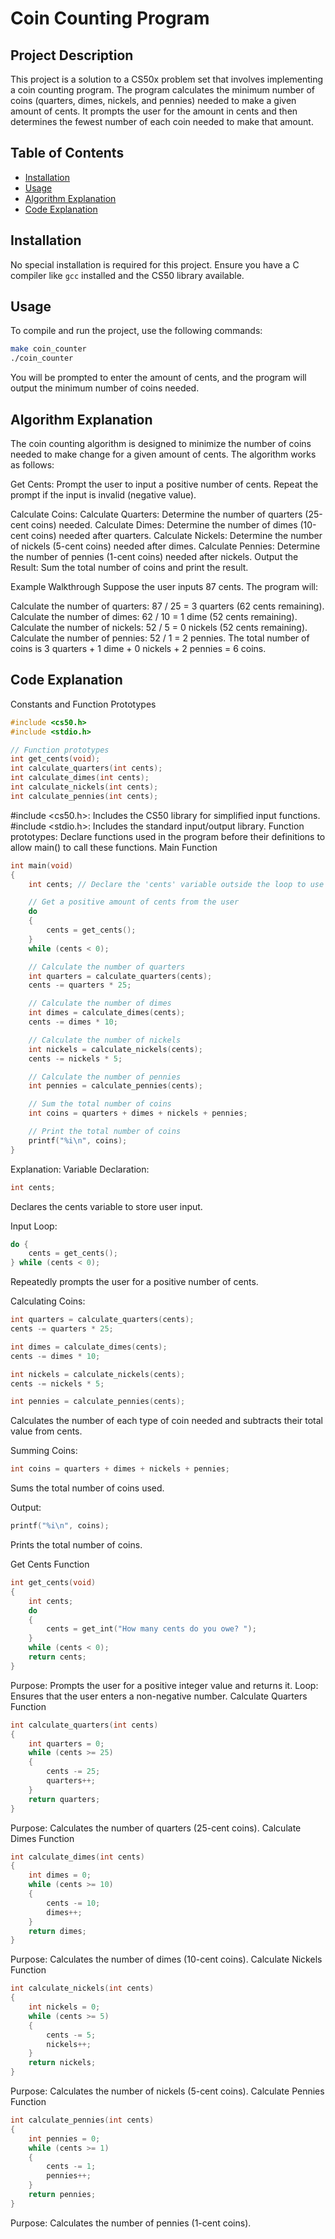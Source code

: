 # Coin Counting Program

## Project Description
This project is a solution to a CS50x problem set that involves implementing a coin counting program. The program calculates the minimum number of coins (quarters, dimes, nickels, and pennies) needed to make a given amount of cents. It prompts the user for the amount in cents and then determines the fewest number of each coin needed to make that amount.

## Table of Contents
- [Installation](#installation)
- [Usage](#usage)
- [Algorithm Explanation](#algorithm-explanation)
- [Code Explanation](#code-explanation)

## Installation
No special installation is required for this project. Ensure you have a C compiler like `gcc` installed and the CS50 library available.

## Usage
To compile and run the project, use the following commands:
```sh
make coin_counter
./coin_counter
```
You will be prompted to enter the amount of cents, and the program will output the minimum number of coins needed.

## Algorithm Explanation
The coin counting algorithm is designed to minimize the number of coins needed to make change for a given amount of cents. The algorithm works as follows:

Get Cents:
Prompt the user to input a positive number of cents. Repeat the prompt if the input is invalid (negative value).

Calculate Coins:
Calculate Quarters: Determine the number of quarters (25-cent coins) needed.
Calculate Dimes: Determine the number of dimes (10-cent coins) needed after quarters.
Calculate Nickels: Determine the number of nickels (5-cent coins) needed after dimes.
Calculate Pennies: Determine the number of pennies (1-cent coins) needed after nickels.
Output the Result:
Sum the total number of coins and print the result.

Example Walkthrough
Suppose the user inputs 87 cents. The program will:

Calculate the number of quarters: 87 / 25 = 3 quarters (62 cents remaining).
Calculate the number of dimes: 62 / 10 = 1 dime (52 cents remaining).
Calculate the number of nickels: 52 / 5 = 0 nickels (52 cents remaining).
Calculate the number of pennies: 52 / 1 = 2 pennies.
The total number of coins is 3 quarters + 1 dime + 0 nickels + 2 pennies = 6 coins.

## Code Explanation
Constants and Function Prototypes
``` C
#include <cs50.h>
#include <stdio.h>

// Function prototypes
int get_cents(void);
int calculate_quarters(int cents);
int calculate_dimes(int cents);
int calculate_nickels(int cents);
int calculate_pennies(int cents);
```
#include <cs50.h>: Includes the CS50 library for simplified input functions.
#include <stdio.h>: Includes the standard input/output library.
Function prototypes: Declare functions used in the program before their definitions to allow main() to call these functions.
Main Function
```C
int main(void)
{
    int cents; // Declare the 'cents' variable outside the loop to use it after the loop ends

    // Get a positive amount of cents from the user
    do
    {
        cents = get_cents();
    }
    while (cents < 0);

    // Calculate the number of quarters
    int quarters = calculate_quarters(cents);
    cents -= quarters * 25;

    // Calculate the number of dimes
    int dimes = calculate_dimes(cents);
    cents -= dimes * 10;

    // Calculate the number of nickels
    int nickels = calculate_nickels(cents);
    cents -= nickels * 5;

    // Calculate the number of pennies
    int pennies = calculate_pennies(cents);

    // Sum the total number of coins
    int coins = quarters + dimes + nickels + pennies;

    // Print the total number of coins
    printf("%i\n", coins);
}
```
Explanation:
Variable Declaration:

```C
int cents;
```
Declares the cents variable to store user input.

Input Loop:

```C 
do {
    cents = get_cents();
} while (cents < 0);
```
Repeatedly prompts the user for a positive number of cents.

Calculating Coins:

``` C
int quarters = calculate_quarters(cents);
cents -= quarters * 25;

int dimes = calculate_dimes(cents);
cents -= dimes * 10;

int nickels = calculate_nickels(cents);
cents -= nickels * 5;

int pennies = calculate_pennies(cents);
```
Calculates the number of each type of coin needed and subtracts their total value from cents.

Summing Coins:

``` C
int coins = quarters + dimes + nickels + pennies;
```
Sums the total number of coins used.

Output:

``` C
printf("%i\n", coins);
```
Prints the total number of coins.

Get Cents Function
``` C
int get_cents(void)
{
    int cents;
    do
    {
        cents = get_int("How many cents do you owe? ");
    }
    while (cents < 0);
    return cents;
}
```
Purpose: Prompts the user for a positive integer value and returns it.
Loop: Ensures that the user enters a non-negative number.
Calculate Quarters Function
``` C
int calculate_quarters(int cents)
{
    int quarters = 0;
    while (cents >= 25)
    {
        cents -= 25;
        quarters++;
    }
    return quarters;
}
```
Purpose: Calculates the number of quarters (25-cent coins).
Calculate Dimes Function
``` C
int calculate_dimes(int cents)
{
    int dimes = 0;
    while (cents >= 10)
    {
        cents -= 10;
        dimes++;
    }
    return dimes;
}
```
Purpose: Calculates the number of dimes (10-cent coins).
Calculate Nickels Function
``` C
int calculate_nickels(int cents)
{
    int nickels = 0;
    while (cents >= 5)
    {
        cents -= 5;
        nickels++;
    }
    return nickels;
}
```
Purpose: Calculates the number of nickels (5-cent coins).
Calculate Pennies Function
``` C
int calculate_pennies(int cents)
{
    int pennies = 0;
    while (cents >= 1)
    {
        cents -= 1;
        pennies++;
    }
    return pennies;
}
```
Purpose: Calculates the number of pennies (1-cent coins).

